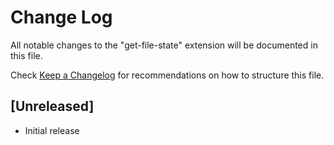 # Change Log

All notable changes to the "get-file-state" extension will be documented in this file.

Check [Keep a Changelog](http://keepachangelog.com/) for recommendations on how to structure this file.

## [Unreleased]

- Initial release